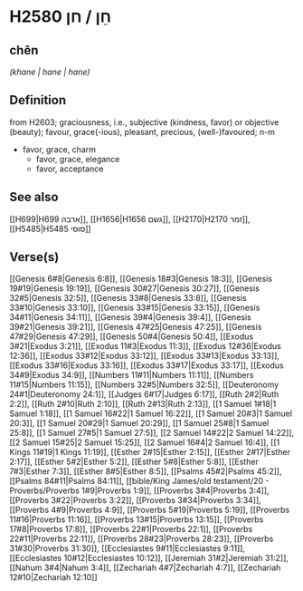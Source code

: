 # H2580 חֵן / חן

## chên

_(khane | hane | hane)_

## Definition

from H2603; graciousness, i.e., subjective (kindness, favor) or objective (beauty); favour, grace(-ious), pleasant, precious, (well-)favoured; n-m

- favor, grace, charm
  - favor, grace, elegance
  - favor, acceptance

## See also

[[H699|H699 ארבה]], [[H1656|H1656 גשם]], [[H2170|H2170 זמר]], [[H5485|H5485 סוסי]]

## Verse(s)

[[Genesis 6#8|Genesis 6:8]], [[Genesis 18#3|Genesis 18:3]], [[Genesis 19#19|Genesis 19:19]], [[Genesis 30#27|Genesis 30:27]], [[Genesis 32#5|Genesis 32:5]], [[Genesis 33#8|Genesis 33:8]], [[Genesis 33#10|Genesis 33:10]], [[Genesis 33#15|Genesis 33:15]], [[Genesis 34#11|Genesis 34:11]], [[Genesis 39#4|Genesis 39:4]], [[Genesis 39#21|Genesis 39:21]], [[Genesis 47#25|Genesis 47:25]], [[Genesis 47#29|Genesis 47:29]], [[Genesis 50#4|Genesis 50:4]], [[Exodus 3#21|Exodus 3:21]], [[Exodus 11#3|Exodus 11:3]], [[Exodus 12#36|Exodus 12:36]], [[Exodus 33#12|Exodus 33:12]], [[Exodus 33#13|Exodus 33:13]], [[Exodus 33#16|Exodus 33:16]], [[Exodus 33#17|Exodus 33:17]], [[Exodus 34#9|Exodus 34:9]], [[Numbers 11#11|Numbers 11:11]], [[Numbers 11#15|Numbers 11:15]], [[Numbers 32#5|Numbers 32:5]], [[Deuteronomy 24#1|Deuteronomy 24:1]], [[Judges 6#17|Judges 6:17]], [[Ruth 2#2|Ruth 2:2]], [[Ruth 2#10|Ruth 2:10]], [[Ruth 2#13|Ruth 2:13]], [[1 Samuel 1#18|1 Samuel 1:18]], [[1 Samuel 16#22|1 Samuel 16:22]], [[1 Samuel 20#3|1 Samuel 20:3]], [[1 Samuel 20#29|1 Samuel 20:29]], [[1 Samuel 25#8|1 Samuel 25:8]], [[1 Samuel 27#5|1 Samuel 27:5]], [[2 Samuel 14#22|2 Samuel 14:22]], [[2 Samuel 15#25|2 Samuel 15:25]], [[2 Samuel 16#4|2 Samuel 16:4]], [[1 Kings 11#19|1 Kings 11:19]], [[Esther 2#15|Esther 2:15]], [[Esther 2#17|Esther 2:17]], [[Esther 5#2|Esther 5:2]], [[Esther 5#8|Esther 5:8]], [[Esther 7#3|Esther 7:3]], [[Esther 8#5|Esther 8:5]], [[Psalms 45#2|Psalms 45:2]], [[Psalms 84#11|Psalms 84:11]], [[bible/King James/old testament/20 - Proverbs/Proverbs 1#9|Proverbs 1:9]], [[Proverbs 3#4|Proverbs 3:4]], [[Proverbs 3#22|Proverbs 3:22]], [[Proverbs 3#34|Proverbs 3:34]], [[Proverbs 4#9|Proverbs 4:9]], [[Proverbs 5#19|Proverbs 5:19]], [[Proverbs 11#16|Proverbs 11:16]], [[Proverbs 13#15|Proverbs 13:15]], [[Proverbs 17#8|Proverbs 17:8]], [[Proverbs 22#1|Proverbs 22:1]], [[Proverbs 22#11|Proverbs 22:11]], [[Proverbs 28#23|Proverbs 28:23]], [[Proverbs 31#30|Proverbs 31:30]], [[Ecclesiastes 9#11|Ecclesiastes 9:11]], [[Ecclesiastes 10#12|Ecclesiastes 10:12]], [[Jeremiah 31#2|Jeremiah 31:2]], [[Nahum 3#4|Nahum 3:4]], [[Zechariah 4#7|Zechariah 4:7]], [[Zechariah 12#10|Zechariah 12:10]]